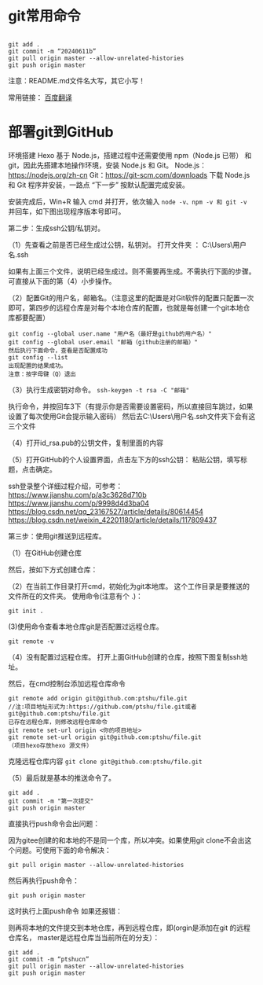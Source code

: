 # git常用命令

```

git add .
git commit -m “20240611b”
git pull origin master --allow-unrelated-histories
git push origin master

```

注意：README.md文件名大写，其它小写！

常用链接：
[百度翻译](https://fanyi.baidu.com/) <br> 

# 部署git到GitHub
环境搭建
Hexo 基于 Node.js，搭建过程中还需要使用 npm（Node.js 已带） 和 git，因此先搭建本地操作环境，安装 Node.js 和 Git。
Node.js：https://nodejs.org/zh-cn
Git：https://git-scm.com/downloads
下载 Node.js 和 Git 程序并安装，一路点 “下一步” 按默认配置完成安装。

安装完成后，Win+R 输入 cmd 并打开，依次输入 `node -v、npm -v 和 git -v` 并回车，如下图出现程序版本号即可。

第二步：生成ssh公钥/私钥对。

（1）先查看之前是否已经生成过公钥，私钥对。
打开文件夹 ： C:\Users\用户名.ssh

如果有上面三个文件，说明已经生成过。则不需要再生成。不需执行下面的步骤。可直接从下面的第（4）小步操作。

（2）配置Git的用户名，邮箱名。（注意这里的配置是对Git软件的配置只配置一次即可，第四步的远程仓库是对每个本地仓库的配置，也就是每创建一个git本地仓库都要配置）
```
git config --global user.name "用户名（最好是github的用户名）"
git config --global user.email "邮箱（github注册的邮箱）"
然后执行下面命令，查看是否配置成功
git config --list
出现配置的结果成功。
注意：按字母键（Q）退出
```


（3）执行生成密钥对命令。
`
ssh-keygen -t rsa -C "邮箱"
`

执行命令，并按回车3下（有提示你是否需要设置密码，所以直接回车跳过，如果设置了每次使用Git会提示输入密码）
然后去C:\Users\用户名.ssh文件夹下会有这三个文件


（4）打开id_rsa.pub的公钥文件，复制里面的内容


（5）打开GitHub的个人设置界面，点击左下方的ssh公钥：
粘贴公钥，填写标题，点击确定。


ssh登录整个详细过程介绍，可参考：
https://www.jianshu.com/p/a3c3628d710b
https://www.jianshu.com/p/9998d4d3ba04
https://blog.csdn.net/qq_23167527/article/details/80614454
https://blog.csdn.net/weixin_42201180/article/details/117809437

第三步：使用git推送到远程库。

（1）在GitHub创建仓库

然后，按如下方式创建仓库：

（2）在当前工作目录打开cmd，初始化为git本地库。
这个工作目录是要推送的文件所在的文件夹。
使用命令(注意有个 .)：

`
git init .
`

(3)使用命令查看本地仓库git是否配置过远程仓库。

`
git remote -v
`

（4）没有配置过远程仓库。
打开上面GitHub创建的仓库，按照下图复制ssh地址。

然后，在cmd控制台添加远程仓库命令

```
git remote add origin git@github.com:ptshu/file.git
//注:项目地址形式为:https://github.com/ptshu/file.git或者 git@github.com:ptshu/file.git
已存在远程仓库，则修改远程仓库命令
git remote set-url origin <你的项目地址>
git remote set-url origin git@github.com:ptshu/file.git
（项目hexo存放hexo 源文件）
```

克隆远程仓库内容
`git clone git@github.com:ptshu/file.git`

（5）最后就是基本的推送命令了。
```
git add .
git commit -m "第一次提交"
git push origin master
```

直接执行push命令会出问题：


因为gitee创建的和本地的不是同一个库，所以冲突。如果使用git clone不会出这个问题。可使用下面的命令解决：

`
git pull origin master --allow-unrelated-histories
`

然后再执行push命令：

`
git push origin master
`

这时执行上面push命令 如果还报错：

则再将本地的文件提交到本地仓库，再到远程仓库，即(orgin是添加在git 的远程仓库名， master是远程仓库当当前所在的分支）：
```
git add .
git commit -m “ptshucn”
git pull origin master --allow-unrelated-histories
git push origin master
```
